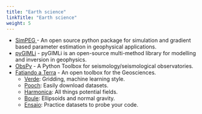 ```yaml
---
title: "Earth science"
linkTitle: "Earth science"
weight: 5
---
```


- [SimPEG ](https://simpeg.xyz/) - An open source python package for simulation and gradient based parameter estimation in geophysical applications.
- [pyGIMLi](https://www.pygimli.org/) - pyGIMLi is an open-source multi-method library for modelling and inversion in geophysics.
- [ObsPy](https://docs.obspy.org/) - A Python Toolbox for seismology/seismological observatories.
- [Fatiando a Terra](https://www.fatiando.org) - An open toolbox for the Geosciences.
  - [Verde](https://github.com/fatiando/verde): Gridding, machine learning style.
  - [Pooch](https://github.com/fatiando/pooch): Easily download datasets.
  - [Harmonica](https://github.com/fatiando/harmonica): All things potential fields.
  - [Boule](https://github.com/fatiando/boule): Ellipsoids and normal gravity.
  - [Ensaio](https://github.com/fatiando/ensaio): Practice datasets to probe your code.

